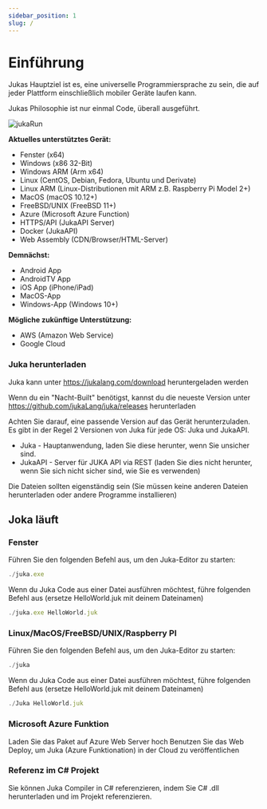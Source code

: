 ```yaml
---
sidebar_position: 1
slug: /
---
```


# Einführung

Jukas Hauptziel ist es, eine universelle Programmiersprache zu sein, die auf jeder Plattform einschließlich mobiler Geräte laufen kann.

Jukas Philosophie ist nur einmal Code, überall ausgeführt.

![jukaRun](https://user-images.githubusercontent.com/11934545/176820860-9ff1eff4-cbde-4e90-a56f-b0826f4760a5.gif)

__Aktuelles unterstütztes Gerät:__
- Fenster (x64)
- Windows (x86 32-Bit)
- Windows ARM (Arm x64)
- Linux (CentOS, Debian, Fedora, Ubuntu und Derivate)
- Linux ARM (Linux-Distributionen mit ARM z.B. Raspberry Pi Model 2+)
- MacOS (macOS 10.12+)
- FreeBSD/UNIX (FreeBSD 11+)
- Azure (Microsoft Azure Function)
- HTTPS/API (JukaAPI Server)
- Docker (JukaAPI)
- Web Assembly (CDN/Browser/HTML-Server)

__Demnächst:__
- Android App
- AndroidTV App
- iOS App (iPhone/iPad)
- MacOS-App
- Windows-App (Windows 10+)

__Mögliche zukünftige Unterstützung:__
- AWS (Amazon Web Service)
- Google Cloud


### Juka herunterladen
Juka kann unter https://jukalang.com/download heruntergeladen werden

Wenn du ein "Nacht-Built" benötigst, kannst du die neueste Version unter https://github.com/jukaLang/juka/releases herunterladen

Achten Sie darauf, eine passende Version auf das Gerät herunterzuladen. Es gibt in der Regel 2 Versionen von Juka für jede OS: Juka und JukaAPI.
- Juka - Hauptanwendung, laden Sie diese herunter, wenn Sie unsicher sind.
- JukaAPI - Server für JUKA API via REST (laden Sie dies nicht herunter, wenn Sie sich nicht sicher sind, wie Sie es verwenden)

Die Dateien sollten eigenständig sein (Sie müssen keine anderen Dateien herunterladen oder andere Programme installieren)

## Joka läuft

### Fenster

Führen Sie den folgenden Befehl aus, um den Juka-Editor zu starten:

```jsx
./juka.exe
```

Wenn du Juka Code aus einer Datei ausführen möchtest, führe folgenden Befehl aus (ersetze HelloWorld.juk mit deinem Dateinamen)

```jsx
./juka.exe HelloWorld.juk
```

### Linux/MacOS/FreeBSD/UNIX/Raspberry PI

Führen Sie den folgenden Befehl aus, um den Juka-Editor zu starten:
```jsx
./juka
```

Wenn du Juka Code aus einer Datei ausführen möchtest, führe folgenden Befehl aus (ersetze HelloWorld.juk mit deinem Dateinamen)

```jsx
./Juka HelloWorld.juk
```


### Microsoft Azure Funktion

Laden Sie das Paket auf Azure Web Server hoch Benutzen Sie das Web Deploy, um Juka (Azure Funktionation) in der Cloud zu veröffentlichen

### Referenz im C# Projekt

Sie können Juka Compiler in C# referenzieren, indem Sie C# .dll herunterladen und im Projekt referenzieren.

